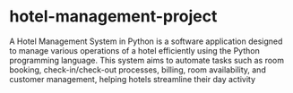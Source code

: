 # hotel-management-project
A Hotel Management System in Python is a software application designed to manage various operations of a hotel efficiently using the Python programming language. This system aims to automate tasks such as room booking, check-in/check-out processes, billing, room availability, and customer management, helping hotels streamline their day activity
